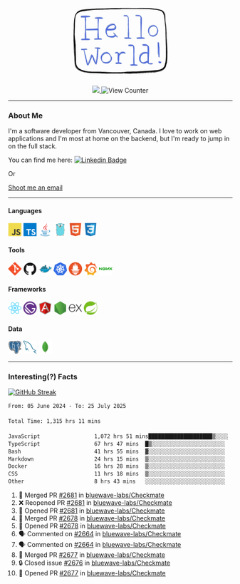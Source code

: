 <div align="center">
    <img src="./img/hello_world.webp" height="200px" width="">
    <div>
        <a href="https://www.linkedin.com/in/ajhollid">
            <img src="https://img.shields.io/badge/LinkedIn-blue"/>
        </a>
        <img src="https://komarev.com/ghpvc/?username=ajhollid&color=yellow" alt="View Counter">
    </div>
</div>

---

### About Me

I'm a software developer from Vancouver, Canada. I love to work on web applications and I'm most at home on the backend, but I'm ready to jump in on the full stack.

You can find me here: [![Linkedin Badge](https://img.shields.io/badge/-ajhollid-blue?style=flat&logo=Linkedin&logoColor=white)](https://www.linkedin.com/in/ajhollid)

Or

[Shoot me an email](mailto:ajhollid@gmail.com)

---

#### Languages

<div>
    <img src="./img/devicons/javascript-original.svg" width=30 height=30 alt="JavaScript">
    <img src="/img/devicons/typescript-original.svg" width=30 height=30 alt="TypeScript">
    <img src="./img/devicons/java-original.svg" width=30 height=30 alt="Java">
    <img src="./img/devicons/go-original.svg" width=30 height=30 alt="Golang">
    <img src="./img/devicons/html5-original.svg" width=30 height=30 alt="HTML 5">
    <img src="./img/devicons/css3-original.svg" width=30 height=30 alt="CSS 3">
</div>

#### Tools

<div>
    <img src="./img/devicons/git-original.svg" width=30 height=30 alt="Git">
    <img src="./img/devicons/github-original.svg" width=30 height=30 alt="Github">
    <img src="./img/devicons/docker-original.svg" width=30 
    height=30 alt="Docker">
    <img src="./img/devicons/kubernetes-original.svg" width=30 height=30 alt="K8">
    <img src="./img/devicons/prometheus-original.svg" width=30 height=30 alt="Prometheus">
    <img src="./img/devicons/grafana-original.svg" width=30 height=30 alt="Grafana">
    <img src="./img/devicons/nginx-original.svg" width=30 height=30 alt="Nginx">
</div>

#### Frameworks

<div>
    <img src="./img/devicons/react-original.svg" width=30 height=30 alt="React">
    <img src="./img/devicons/gatsby-original.svg" width=30 height=30 alt="Gatsby">
    <img src="./img/devicons/angularjs-original.svg" width=30 height=30 alt="AngularJS">
    <img src="./img/devicons/nodejs-original.svg" width=30 height=30 alt="NodeJS">
    <img src="./img/devicons/express-original.svg" width=30 height=30 alt="Express">
    <img src="./img/devicons/spring-original.svg" width=30 height=30 alt="Spring">
</div>

#### Data

<div>
    <img src="./img/devicons/postgresql-original.svg" width=30 height=30 alt="Postgresql">
    <img src="./img/devicons/mysql-original.svg" width=30 height=30 alt="Mysql">
    <img src="./img/devicons/mongodb-original.svg" width=30 height=30 alt="MongoDB">
</div>

---

### Interesting(?) Facts

[![GitHub Streak](http://github-readme-streak-stats.herokuapp.com?user=ajhollid)](https://git.io/streak-stats)

 <!--START_SECTION:waka-->

```txt
From: 05 June 2024 - To: 25 July 2025

Total Time: 1,315 hrs 11 mins

JavaScript                 1,072 hrs 51 mins████████████████████▒░░░░   81.04 %
TypeScript                 67 hrs 47 mins  █▒░░░░░░░░░░░░░░░░░░░░░░░   05.12 %
Bash                       41 hrs 55 mins  ▓░░░░░░░░░░░░░░░░░░░░░░░░   03.17 %
Markdown                   24 hrs 15 mins  ▒░░░░░░░░░░░░░░░░░░░░░░░░   01.83 %
Docker                     16 hrs 28 mins  ▒░░░░░░░░░░░░░░░░░░░░░░░░   01.24 %
CSS                        11 hrs 18 mins  ▒░░░░░░░░░░░░░░░░░░░░░░░░   00.85 %
Other                      8 hrs 43 mins   ░░░░░░░░░░░░░░░░░░░░░░░░░   00.66 %
```

<!--END_SECTION:waka-->


<!--START_SECTION:activity-->
1. 🎉 Merged PR [#2681](https://github.com/bluewave-labs/Checkmate/pull/2681) in [bluewave-labs/Checkmate](https://github.com/bluewave-labs/Checkmate)
2. ❌ Reopened PR [#2681](https://github.com/bluewave-labs/Checkmate/pull/2681) in [bluewave-labs/Checkmate](https://github.com/bluewave-labs/Checkmate)
3. 💪 Opened PR [#2681](https://github.com/bluewave-labs/Checkmate/pull/2681) in [bluewave-labs/Checkmate](https://github.com/bluewave-labs/Checkmate)
4. 🎉 Merged PR [#2678](https://github.com/bluewave-labs/Checkmate/pull/2678) in [bluewave-labs/Checkmate](https://github.com/bluewave-labs/Checkmate)
5. 💪 Opened PR [#2678](https://github.com/bluewave-labs/Checkmate/pull/2678) in [bluewave-labs/Checkmate](https://github.com/bluewave-labs/Checkmate)
6. 🗣 Commented on [#2664](https://github.com/bluewave-labs/Checkmate/pull/2664#issuecomment-3114423149) in [bluewave-labs/Checkmate](https://github.com/bluewave-labs/Checkmate)
7. 🗣 Commented on [#2664](https://github.com/bluewave-labs/Checkmate/pull/2664#issuecomment-3110732970) in [bluewave-labs/Checkmate](https://github.com/bluewave-labs/Checkmate)
8. 🎉 Merged PR [#2677](https://github.com/bluewave-labs/Checkmate/pull/2677) in [bluewave-labs/Checkmate](https://github.com/bluewave-labs/Checkmate)
9. 🔒 Closed issue [#2676](https://github.com/bluewave-labs/Checkmate/issues/2676) in [bluewave-labs/Checkmate](https://github.com/bluewave-labs/Checkmate)
10. 💪 Opened PR [#2677](https://github.com/bluewave-labs/Checkmate/pull/2677) in [bluewave-labs/Checkmate](https://github.com/bluewave-labs/Checkmate)
<!--END_SECTION:activity-->
